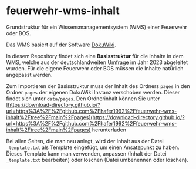 # feuerwehr-wms-inhalt
Grundstruktur für ein Wissensmanagementsystem (WMS) einer Feuerwehr oder BOS.

Das WMS basiert auf der Software [DokuWiki](https://www.dokuwiki.org/).

In diesem Repository findet sich eine **Basisstruktur** für die Inhalte in dem WMS, welche aus der deutschlandweiten [Umfrage](https://ojs.iscram.org/index.php/Proceedings/article/view/64) im Jahr 2023 abgeleitet wurden.
Für die eigene Feuerwehr oder BOS müssen die Inhalte natürlich angepasst werden.

Zum Importieren der Basisstruktur muss der Inhalt des Ordners `pages` in den Ordner `pages` der eigenen DokuWiki Instanz verschoben werden. Dieser findet sich unter `data/pages`.
Den Ordnerinhalt können Sie unter [https://download-directory.github.io/?url=https%3A%2F%2Fgithub.com%2Fhafer1992%2Ffeuerwehr-wms-inhalt%2Ftree%2Fmain%2Fpages](https://download-directory.github.io/?url=https%3A%2F%2Fgithub.com%2Fhafer1992%2Ffeuerwehr-wms-inhalt%2Ftree%2Fmain%2Fpages) herunterladen

Bei allen Seiten, die man neu anlegt, wird der Inhalt aus der Datei `_template.txt` als Template eingefügt, um einen Ansatzpunkt zu haben. Dieses Template kann man verwenden, anpassen (Inhalt der Datei `_template.txt` bearbeiten) oder löschen (Datei umbenennen oder löschen).
